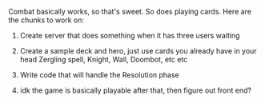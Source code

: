 Combat basically works, so that's sweet. So does playing cards. Here are the chunks to work on:

1) Create server that does something when it has three users waiting

2) Create a sample deck and hero, just use cards you already have in your head
Zergling spell, Knight, Wall, Doombot, etc etc

3) Write code that will handle the Resolution phase

4) idk the game is basically playable after that, then figure out front end?